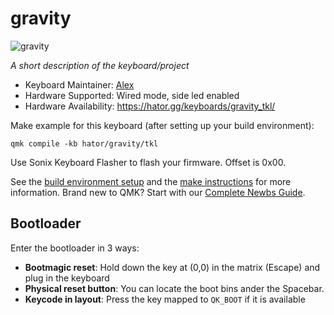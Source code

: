 # gravity

![gravity](https://imgur.com/TfBlmHo)

*A short description of the keyboard/project*

* Keyboard Maintainer: [Alex](https://github.com/AlexHtr)
* Hardware Supported: Wired mode, side led enabled
* Hardware Availability: https://hator.gg/keyboards/gravity_tkl/

Make example for this keyboard (after setting up your build environment):

    qmk compile -kb hator/gravity/tkl

Use Sonix Keyboard Flasher to flash your firmware. Offset is 0x00.

See the [build environment setup](https://docs.qmk.fm/#/getting_started_build_tools) and the [make instructions](https://docs.qmk.fm/#/getting_started_make_guide) for more information. Brand new to QMK? Start with our [Complete Newbs Guide](https://docs.qmk.fm/#/newbs).

## Bootloader

Enter the bootloader in 3 ways:

* **Bootmagic reset**: Hold down the key at (0,0) in the matrix (Escape) and plug in the keyboard
* **Physical reset button**: You can locate the boot bins ander the Spacebar.
* **Keycode in layout**: Press the key mapped to `QK_BOOT` if it is available
